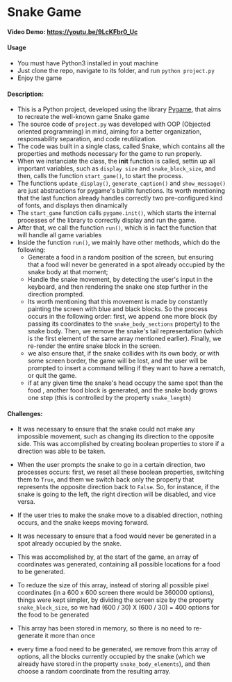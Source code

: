 # Snake Game

#### Video Demo: https://youtu.be/9LcKFbr0_Uc

#### Usage
- You must have Python3 installed in yout machine
- Just clone the repo, navigate to its folder, and run `python project.py`
- Enjoy the game

#### Description:

- This is a Python project, developed using the library [Pygame](https://www.pygame.org/docs/), that aims to recreate the well-known game Snake game
- The source code of `project.py` was developed with OOP (Objected oriented programming) in mind, aiming for a better organization, responsability separation, and code reutilization.
- The code was built in a single class, called Snake, which contains all the properties and methods necessary for the game to run properly.
- When we instanciate the class, the **init** function is called, settin up all important variables, such as `display size` and `snake_block_size`, and then, calls the function `start_game()`, to start the process.
- The functions `update_display()`, `generate_caption()` and `show_message()` are just abstractions for pygame's builtin functions. Its worth mentioning that the last function already handles correctly two pre-configured kind of fonts, and displays then dinamically
- The `start_game` function calls `pygame.init()`, which starts the internal processes of the library to correctly display and run the game.
- After that, we call the function `run()`, which is in fact the function that will handle all game variables
- Inside the function `run()`, we mainly have other methods, which do the following:
  - Generate a food in a random position of the screen, but ensuring that a food will never be generated in a spot already occupied by the snake body at that moment;
  - Handle the snake movement, by detecting the user's input in the keyboard, and then rendering the snake one step further in the direction prompted.
  - Its worth mentioning that this movement is made by constantly painting the screen with blue and black blocks. So the process occurs in the following order: first, we append one more block (by passing its coordinates to the `snake_body_sections` property) to the snake body. Then, we remove the snake's tail representation (which is the first element of the same array mentioned earlier). Finally, we re-render the entire snake block in the screen.
  - we also ensure that, if the snake collides with its own body, or with some screen border, the game will be lost, and the user will be prompted to insert a command telling if they want to have a rematch, or quit the game.
  - if at any given time the snake's head occupy the same spot than the food , another food block is generated, and the snake body grows one step (this is controlled by the property `snake_length`)

#### Challenges:

- It was necessary to ensure that the snake could not make any impossible movement, such as changing its direction to the opposite side. This was accomplished by creating boolean properties to store if a direction was able to be taken.
- When the user prompts the snake to go in a certain direction, two processes occurs: first, we reset all these boolean properties, switching them to `True`, and them we switch back only the property that represents the opposite direction back to `False`. So, for instance, if the snake is going to the left, the right direction will be disabled, and vice versa.
- If the user tries to make the snake move to a disabled direction, nothing occurs, and the snake keeps moving forward.

- It was necessary to ensure that a food would never be generated in a spot already occupied by the snake.
- This was accomplished by, at the start of the game, an array of coordinates was generated, containing all possible locations for a food to be generated.
- To reduze the size of this array, instead of storing all possible pixel coordinates (in a 600 x 600 screen there would be 360000 options), things were kept simpler, by dividing the screen size by the property `snake_block_size`, so we had (600 / 30) X (600 / 30) = 400 options for the food to be generated
- This array has been stored in memory, so there is no need to re-generate it more than once
- every time a food need to be generated, we remove from this array of options, all the blocks currently occupied by the snake (which we already have stored in the property `snake_body_elements`), and then choose a random coordinate from the resulting array.

